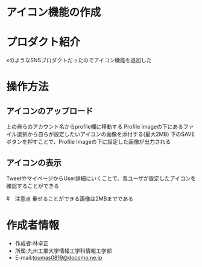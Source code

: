 # アイコン機能の作成

# プロダクト紹介
xのようなSNSプロダクトだったのでアイコン機能を追加した

# 操作方法

## アイコンのアップロード
上の自らのアカウント名からprofile欄に移動する
Profile Imageの下にあるファイル選択から自らが設定したいアイコンの画像を添付する(最大2MB)
下のSAVEボタンを押すことで、Profile Imageの下に設定した画像が出力される

## アイコンの表示
TweetやマイページからUser詳細にいくことで、各ユーザが設定したアイコンを確認することができる

#　注意点
乗せることができる画像は2MBまでである

# 作成者情報
* 作成者:林卓正
* 所属:九州工業大学情報工学科情報工学部
* E-mail:toumas0819@docomo.ne.jp